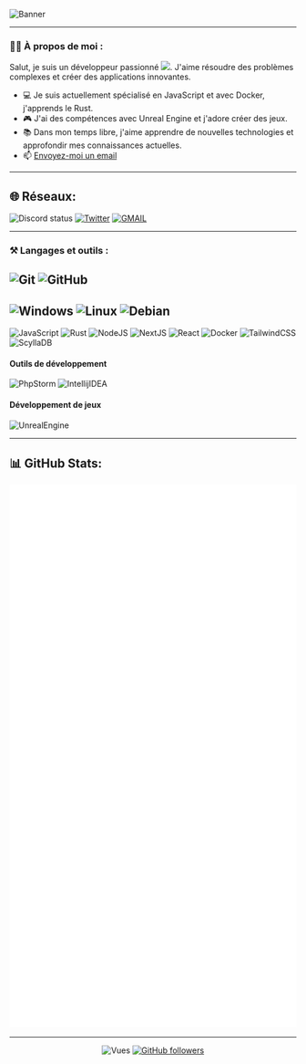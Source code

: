 ![Banner](https://cdn.discordapp.com/attachments/846705991563083822/1123563775040172092/githubbanniere.png)

---

### 👨‍💻 À propos de moi :

Salut, je suis un développeur passionné <img src="https://media.giphy.com/media/WUlplcMpOCEmTGBtBW/giphy.gif" width="30">. J'aime résoudre des problèmes complexes et créer des applications innovantes.

- :computer: Je suis actuellement spécialisé en JavaScript et avec Docker, j'apprends le Rust.
- :video_game: J'ai des compétences avec Unreal Engine et j'adore créer des jeux.
- :books: Dans mon temps libre, j'aime apprendre de nouvelles technologies et approfondir mes connaissances actuelles.
- :mailbox: [Envoyez-moi un email](mailto:grifed@novablue.io)

---

## 🌐 Réseaux:
![Discord status](https://dcbadge.vercel.app/api/shield/406119345543053333?compact=true&theme=blurple)
[![Twitter](https://img.shields.io/badge/Twitter-%231DA1F2.svg?logo=Twitter&logoColor=white&style=for-the-badge)](https://twitter.com/grifed_)
[![GMAIL](https://img.shields.io/badge/gmail-EA4335.svg?style=for-the-badge&logo=gmail&logoColor=white)](mailto:grifed@novablue.io)

---
### ⚒️ Langages et outils :
![Git](https://img.shields.io/badge/git-F05033.svg?style=for-the-badge&logo=git&logoColor=white)
![GitHub](https://img.shields.io/badge/github-121011.svg?style=for-the-badge&logo=github&logoColor=white)
---
![Windows](https://img.shields.io/badge/Windows-0078D4.svg?style=for-the-badge&logo=windows)
![Linux](https://img.shields.io/badge/Linux-FCC624?style=for-the-badge&logo=linux&logoColor=black)
![Debian](https://img.shields.io/badge/Debian-A81D33?style=for-the-badge&logo=debian&logoColor=white)
---
![JavaScript](https://img.shields.io/badge/javascript-F7DF1E.svg?style=for-the-badge&logo=javascript&logoColor=black)
![Rust](https://img.shields.io/badge/rust-black?style=for-the-badge&logo=rust&logoColor=white)
![NodeJS](https://img.shields.io/badge/node.js-339933?style=for-the-badge&logo=node.js&logoColor=white)
![NextJS](https://img.shields.io/badge/next.js-black?style=for-the-badge&logo=next.js)
![React](https://img.shields.io/badge/react-61DAFB?style=for-the-badge&logo=react&logoColor=black)
![Docker](https://img.shields.io/badge/docker-2496ED?style=for-the-badge&logo=docker&logoColor=white)
![TailwindCSS](https://img.shields.io/badge/tailwindcss-06B6D4?style=for-the-badge&logo=tailwindcss&logoColor=white)
![ScyllaDB](https://s.oriondev.fr/s/189f93f563d19)


#### Outils de développement
![PhpStorm](https://img.shields.io/badge/phpstorm-black?style=for-the-badge&logo=phpstorm)
![IntellijIDEA](https://img.shields.io/badge/intellijidea-black?style=for-the-badge&logo=intellijidea)

#### Développement de jeux
![UnrealEngine](https://img.shields.io/badge/unrealengine-0E1128?style=for-the-badge&logo=unrealengine&logoColor=white)

---

## 📊 GitHub Stats:
<div align="center">
	
![](github-metrics.svg)
	
</div>

---

<div align="center">
	
![Vues](https://komarev.com/ghpvc/?username=Grifed-source&color=06476d&style=flat-square&label=%20Vues)
[![GitHub followers](https://img.shields.io/github/followers/Grifed-source.svg?style=social&label=Follow&maxAge=2592000)](https://github.com/Grifed-source?tab=followers)

</div>
